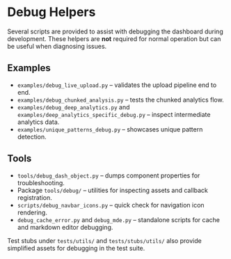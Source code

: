# Debug Helpers

Several scripts are provided to assist with debugging the dashboard during development. These helpers are **not** required for normal operation but can be useful when diagnosing issues.

## Examples

- `examples/debug_live_upload.py` – validates the upload pipeline end to end.
- `examples/debug_chunked_analysis.py` – tests the chunked analytics flow.
- `examples/debug_deep_analytics.py` and `examples/deep_analytics_specific_debug.py` – inspect intermediate analytics data.
- `examples/unique_patterns_debug.py` – showcases unique pattern detection.

## Tools

- `tools/debug_dash_object.py` – dumps component properties for troubleshooting.
- Package `tools/debug/` – utilities for inspecting assets and callback registration.
- `scripts/debug_navbar_icons.py` – quick check for navigation icon rendering.
- `debug_cache_error.py` and `debug_mde.py` – standalone scripts for cache and markdown editor debugging.

Test stubs under `tests/utils/` and `tests/stubs/utils/` also provide simplified assets for debugging in the test suite.
